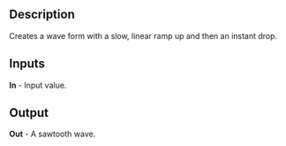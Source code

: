 ## Description
Creates a wave form with a slow, linear ramp up and then an instant drop.

## Inputs
**In** - Input value.

## Output
**Out** - A sawtooth wave.